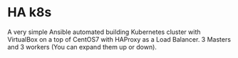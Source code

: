 # HA k8s
A very simple Ansible automated building Kubernetes cluster with VirtualBox on a top of CentOS7 with HAProxy as a Load Balancer.
3 Masters and 3 workers (You can expand them up or down).
